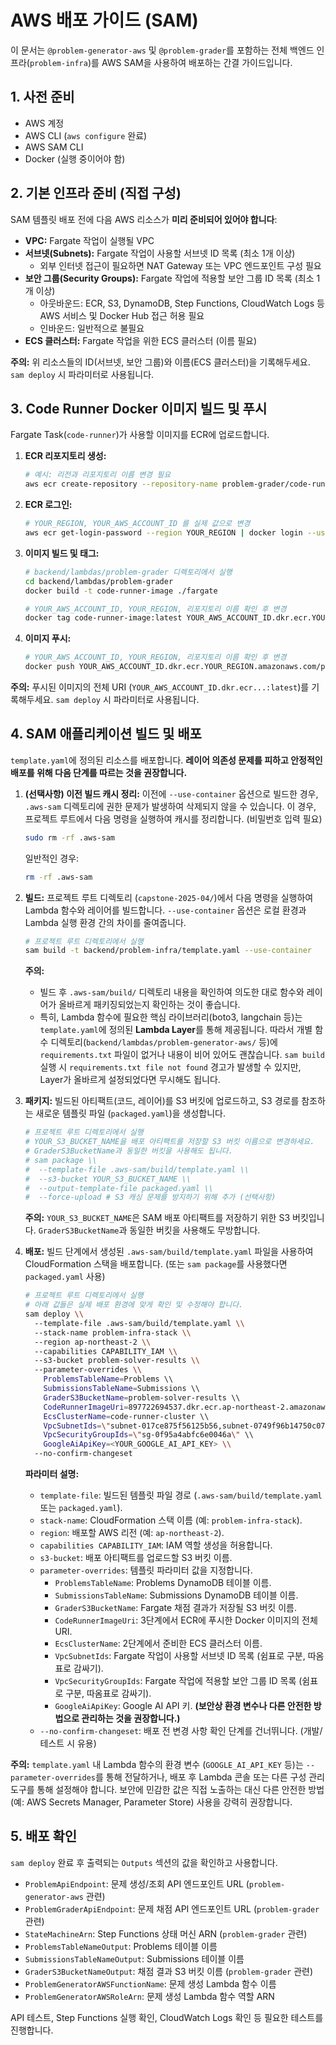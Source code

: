 # AWS 배포 가이드 (SAM)

이 문서는 `@problem-generator-aws` 및 `@problem-grader`를 포함하는 전체 백엔드 인프라(`problem-infra`)를 AWS SAM을 사용하여 배포하는 간결 가이드입니다.

## 1. 사전 준비

- AWS 계정
- AWS CLI (`aws configure` 완료)
- AWS SAM CLI
- Docker (실행 중이어야 함)

## 2. 기본 인프라 준비 (직접 구성)

SAM 템플릿 배포 전에 다음 AWS 리소스가 **미리 준비되어 있어야 합니다**:

- **VPC:** Fargate 작업이 실행될 VPC
- **서브넷(Subnets):** Fargate 작업이 사용할 서브넷 ID 목록 (최소 1개 이상)
  - 외부 인터넷 접근이 필요하면 NAT Gateway 또는 VPC 엔드포인트 구성 필요
- **보안 그룹(Security Groups):** Fargate 작업에 적용할 보안 그룹 ID 목록 (최소 1개 이상)
  - 아웃바운드: ECR, S3, DynamoDB, Step Functions, CloudWatch Logs 등 AWS 서비스 및 Docker Hub 접근 허용 필요
  - 인바운드: 일반적으로 불필요
- **ECS 클러스터:** Fargate 작업을 위한 ECS 클러스터 (이름 필요)

**주의:** 위 리소스들의 ID(서브넷, 보안 그룹)와 이름(ECS 클러스터)을 기록해두세요. `sam deploy` 시 파라미터로 사용됩니다.

## 3. Code Runner Docker 이미지 빌드 및 푸시

Fargate Task(`code-runner`)가 사용할 이미지를 ECR에 업로드합니다.

1.  **ECR 리포지토리 생성:**

    ```bash
    # 예시: 리전과 리포지토리 이름 변경 필요
    aws ecr create-repository --repository-name problem-grader/code-runner --region YOUR_REGION
    ```

2.  **ECR 로그인:**

    ```bash
    # YOUR_REGION, YOUR_AWS_ACCOUNT_ID 를 실제 값으로 변경
    aws ecr get-login-password --region YOUR_REGION | docker login --username AWS --password-stdin YOUR_AWS_ACCOUNT_ID.dkr.ecr.YOUR_REGION.amazonaws.com
    ```

3.  **이미지 빌드 및 태그:**

    ```bash
    # backend/lambdas/problem-grader 디렉토리에서 실행
    cd backend/lambdas/problem-grader
    docker build -t code-runner-image ./fargate

    # YOUR_AWS_ACCOUNT_ID, YOUR_REGION, 리포지토리 이름 확인 후 변경
    docker tag code-runner-image:latest YOUR_AWS_ACCOUNT_ID.dkr.ecr.YOUR_REGION.amazonaws.com/problem-grader/code-runner:latest
    ```

4.  **이미지 푸시:**

    ```bash
    # YOUR_AWS_ACCOUNT_ID, YOUR_REGION, 리포지토리 이름 확인 후 변경
    docker push YOUR_AWS_ACCOUNT_ID.dkr.ecr.YOUR_REGION.amazonaws.com/problem-grader/code-runner:latest
    ```

**주의:** 푸시된 이미지의 전체 URI (`YOUR_AWS_ACCOUNT_ID.dkr.ecr...:latest`)를 기록해두세요. `sam deploy` 시 파라미터로 사용됩니다.

## 4. SAM 애플리케이션 빌드 및 배포

`template.yaml`에 정의된 리소스를 배포합니다. **레이어 의존성 문제를 피하고 안정적인 배포를 위해 다음 단계를 따르는 것을 권장합니다.**

1.  **(선택사항) 이전 빌드 캐시 정리:**
    이전에 `--use-container` 옵션으로 빌드한 경우, `.aws-sam` 디렉토리에 권한 문제가 발생하여 삭제되지 않을 수 있습니다. 이 경우, 프로젝트 루트에서 다음 명령을 실행하여 캐시를 정리합니다. (비밀번호 입력 필요)

    ```bash
    sudo rm -rf .aws-sam
    ```

    일반적인 경우:

    ```bash
    rm -rf .aws-sam
    ```

2.  **빌드:**
    프로젝트 루트 디렉토리 (`capstone-2025-04/`)에서 다음 명령을 실행하여 Lambda 함수와 레이어를 빌드합니다. `--use-container` 옵션은 로컬 환경과 Lambda 실행 환경 간의 차이를 줄여줍니다.

    ```bash
    # 프로젝트 루트 디렉토리에서 실행
    sam build -t backend/problem-infra/template.yaml --use-container
    ```

    **주의:**

    - 빌드 후 `.aws-sam/build/` 디렉토리 내용을 확인하여 의도한 대로 함수와 레이어가 올바르게 패키징되었는지 확인하는 것이 좋습니다.
    - 특히, Lambda 함수에 필요한 핵심 라이브러리(boto3, langchain 등)는 `template.yaml`에 정의된 **Lambda Layer**를 통해 제공됩니다. 따라서 개별 함수 디렉토리(`backend/lambdas/problem-generator-aws/` 등)에 `requirements.txt` 파일이 없거나 내용이 비어 있어도 괜찮습니다. `sam build` 실행 시 `requirements.txt file not found` 경고가 발생할 수 있지만, Layer가 올바르게 설정되었다면 무시해도 됩니다.

3.  **패키지:**
    빌드된 아티팩트(코드, 레이어)를 S3 버킷에 업로드하고, S3 경로를 참조하는 새로운 템플릿 파일 (`packaged.yaml`)을 생성합니다.

    ```bash
    # 프로젝트 루트 디렉토리에서 실행
    # YOUR_S3_BUCKET_NAME을 배포 아티팩트를 저장할 S3 버킷 이름으로 변경하세요.
    # GraderS3BucketName과 동일한 버킷을 사용해도 됩니다.
    # sam package \\
    #  --template-file .aws-sam/build/template.yaml \\
    #  --s3-bucket YOUR_S3_BUCKET_NAME \\
    #  --output-template-file packaged.yaml \\
    #  --force-upload # S3 캐싱 문제를 방지하기 위해 추가 (선택사항)
    ```

    **주의:** `YOUR_S3_BUCKET_NAME`은 SAM 배포 아티팩트를 저장하기 위한 S3 버킷입니다. `GraderS3BucketName`과 동일한 버킷을 사용해도 무방합니다.

4.  **배포:**
    빌드 단계에서 생성된 `.aws-sam/build/template.yaml` 파일을 사용하여 CloudFormation 스택을 배포합니다. (또는 `sam package`를 사용했다면 `packaged.yaml` 사용)

    ```bash
    # 프로젝트 루트 디렉토리에서 실행
    # 아래 값들은 실제 배포 환경에 맞게 확인 및 수정해야 합니다.
    sam deploy \\
      --template-file .aws-sam/build/template.yaml \\
      --stack-name problem-infra-stack \\
      --region ap-northeast-2 \\
      --capabilities CAPABILITY_IAM \\
      --s3-bucket problem-solver-results \\
      --parameter-overrides \\
        ProblemsTableName=Problems \\
        SubmissionsTableName=Submissions \\
        GraderS3BucketName=problem-solver-results \\
        CodeRunnerImageUri=897722694537.dkr.ecr.ap-northeast-2.amazonaws.com/problem-grader/code-runner:latest \\
        EcsClusterName=code-runner-cluster \\
        VpcSubnetIds=\"subnet-017ce875f56125b56,subnet-0749f96b14750c07c,subnet-07957a2efb3216fd6,subnet-0e8f7de3277620546\" \\
        VpcSecurityGroupIds=\"sg-0f95a4abfc6e0046a\" \\
        GoogleAiApiKey=<YOUR_GOOGLE_AI_API_KEY> \\
      --no-confirm-changeset
    ```

    **파라미터 설명:**

    - `template-file`: 빌드된 템플릿 파일 경로 (`.aws-sam/build/template.yaml` 또는 `packaged.yaml`).
    - `stack-name`: CloudFormation 스택 이름 (예: `problem-infra-stack`).
    - `region`: 배포할 AWS 리전 (예: `ap-northeast-2`).
    - `capabilities CAPABILITY_IAM`: IAM 역할 생성을 허용합니다.
    - `s3-bucket`: 배포 아티팩트를 업로드할 S3 버킷 이름.
    - `parameter-overrides`: 템플릿 파라미터 값을 지정합니다.
      - `ProblemsTableName`: Problems DynamoDB 테이블 이름.
      - `SubmissionsTableName`: Submissions DynamoDB 테이블 이름.
      - `GraderS3BucketName`: Fargate 채점 결과가 저장될 S3 버킷 이름.
      - `CodeRunnerImageUri`: 3단계에서 ECR에 푸시한 Docker 이미지의 전체 URI.
      - `EcsClusterName`: 2단계에서 준비한 ECS 클러스터 이름.
      - `VpcSubnetIds`: Fargate 작업이 사용할 서브넷 ID 목록 (쉼표로 구분, 따옴표로 감싸기).
      - `VpcSecurityGroupIds`: Fargate 작업에 적용할 보안 그룹 ID 목록 (쉼표로 구분, 따옴표로 감싸기).
      - `GoogleAiApiKey`: Google AI API 키. **(보안상 환경 변수나 다른 안전한 방법으로 관리하는 것을 권장합니다.)**
    - `--no-confirm-changeset`: 배포 전 변경 사항 확인 단계를 건너뛰니다. (개발/테스트 시 유용)

**주의:** `template.yaml` 내 Lambda 함수의 환경 변수 (`GOOGLE_AI_API_KEY` 등)는 `--parameter-overrides`를 통해 전달하거나, 배포 후 Lambda 콘솔 또는 다른 구성 관리 도구를 통해 설정해야 합니다. 보안에 민감한 값은 직접 노출하는 대신 다른 안전한 방법(예: AWS Secrets Manager, Parameter Store) 사용을 강력히 권장합니다.

## 5. 배포 확인

`sam deploy` 완료 후 출력되는 `Outputs` 섹션의 값을 확인하고 사용합니다.

- `ProblemApiEndpoint`: 문제 생성/조회 API 엔드포인트 URL (`problem-generator-aws` 관련)
- `ProblemGraderApiEndpoint`: 문제 채점 API 엔드포인트 URL (`problem-grader` 관련)
- `StateMachineArn`: Step Functions 상태 머신 ARN (`problem-grader` 관련)
- `ProblemsTableNameOutput`: Problems 테이블 이름
- `SubmissionsTableNameOutput`: Submissions 테이블 이름
- `GraderS3BucketNameOutput`: 채점 결과 S3 버킷 이름 (`problem-grader` 관련)
- `ProblemGeneratorAWSFunctionName`: 문제 생성 Lambda 함수 이름
- `ProblemGeneratorAWSRoleArn`: 문제 생성 Lambda 함수 역할 ARN

API 테스트, Step Functions 실행 확인, CloudWatch Logs 확인 등 필요한 테스트를 진행합니다.
